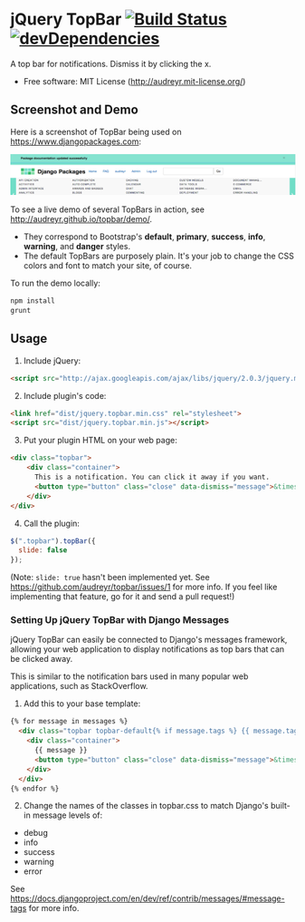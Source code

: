 # jQuery TopBar [![Build Status](https://secure.travis-ci.org/audreyr/topbar.png?branch=gh-pages)](https://travis-ci.org/audreyr/topbar) [![devDependencies](https://david-dm.org/audreyr/topbar.png)](https://david-dm.org/audreyr/topbar#info=devDependencies)

A top bar for notifications. Dismiss it by clicking the x.

* Free software: MIT License (http://audreyr.mit-license.org/)

## Screenshot and Demo

Here is a screenshot of TopBar being used on https://www.djangopackages.com:

![Screenshot of TopBar](topbar-screenshot.png)

To see a live demo of several TopBars in action, see http://audreyr.github.io/topbar/demo/.

* They correspond to Bootstrap's **default**, **primary**, **success**, **info**,
  **warning**, and **danger** styles.
* The default TopBars are purposely plain. It's your job to change the CSS
  colors and font to match your site, of course.

To run the demo locally:

  ```bash
  npm install
  grunt
  ```

## Usage

1. Include jQuery:

  ```html
  <script src="http://ajax.googleapis.com/ajax/libs/jquery/2.0.3/jquery.min.js"></script>
  ```

2. Include plugin's code:

  ```html
  <link href="dist/jquery.topbar.min.css" rel="stylesheet">
  <script src="dist/jquery.topbar.min.js"></script>
  ```

3. Put your plugin HTML on your web page:

  ```html
  <div class="topbar">
      <div class="container">
        This is a notification. You can click it away if you want.
        <button type="button" class="close" data-dismiss="message">&times;</button>
      </div>
  </div>
  ```

4. Call the plugin:

  ```javascript
  $(".topbar").topBar({
    slide: false
  });
  ```

  (Note: `slide: true` hasn't been implemented yet. See https://github.com/audreyr/topbar/issues/1 for more info. If you feel like implementing that feature, go for it and send a pull request!)

### Setting Up jQuery TopBar with Django Messages
  
jQuery TopBar can easily be connected to Django's messages framework, allowing
your web application to display notifications as top bars that can be clicked
away. 

This is similar to the notification bars used in many popular web applications,
such as StackOverflow.

1. Add this to your base template:

  ```html
  {% for message in messages %}
    <div class="topbar topbar-default{% if message.tags %} {{ message.tags }}{% endif %}" id="message_{{ forloop.counter }}">
      <div class="container">
        {{ message }}
        <button type="button" class="close" data-dismiss="message">&times;</button>
      </div>
    </div>
  {% endfor %}
  ```

2. Change the names of the classes in topbar.css to match Django's built-in
message levels of:

  * debug
  * info
  * success
  * warning
  * error

See https://docs.djangoproject.com/en/dev/ref/contrib/messages/#message-tags
for more info.

